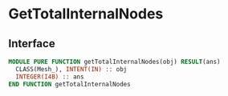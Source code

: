 # GetTotalInternalNodes

## Interface

```fortran
MODULE PURE FUNCTION getTotalInternalNodes(obj) RESULT(ans)
  CLASS(Mesh_), INTENT(IN) :: obj
  INTEGER(I4B) :: ans
END FUNCTION getTotalInternalNodes
```
